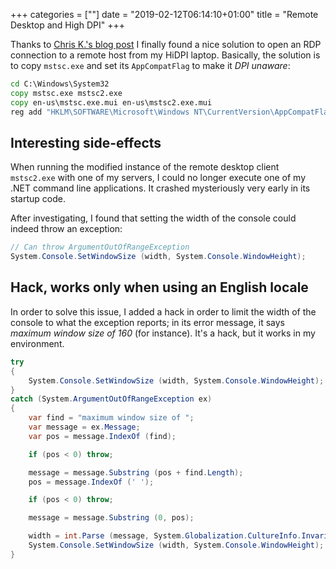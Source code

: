 +++
categories = [""]
date = "2019-02-12T06:14:10+01:00"
title = "Remote Desktop and High DPI"
+++

Thanks to [Chris K.'s blog post](https://poweruser.blog/remote-desktop-client-on-hidpi-retina-displays-work-around-pixel-scaling-issues-1529f142ca93)
I finally found a nice solution to open an RDP connection
to a remote host from my HiDPI laptop. Basically, the solution
is to copy `mstsc.exe` and set its `AppCompatFlag` to make it
_DPI unaware_:

```cmd
cd C:\Windows\System32
copy mstsc.exe mstsc2.exe
copy en-us\mstsc.exe.mui en-us\mstsc2.exe.mui
reg add "HKLM\SOFTWARE\Microsoft\Windows NT\CurrentVersion\AppCompatFlags\Layers" /t REG_SZ /v "C:\Windows\System32\mstsc2.exe" /d "~ DPIUNAWARE" /f
```

## Interesting side-effects

When running the modified instance of the remote desktop client
`mstsc2.exe` with one of my servers, I could no longer execute
one of my .NET command line applications. It crashed mysteriously
very early in its startup code.

After investigating, I found that setting the width of the console
could indeed throw an exception:

```csharp
// Can throw ArgumentOutOfRangeException
System.Console.SetWindowSize (width, System.Console.WindowHeight);
```

## Hack, works only when using an English locale

In order to solve this issue, I added a hack in order to limit the
width of the console to what the exception reports; in its error
message, it says _maximum window size of 160_ (for instance). It's
a hack, but it works in my environment.

```csharp
try
{
    System.Console.SetWindowSize (width, System.Console.WindowHeight);
}
catch (System.ArgumentOutOfRangeException ex)
{
    var find = "maximum window size of ";
    var message = ex.Message;
    var pos = message.IndexOf (find);

    if (pos < 0) throw;

    message = message.Substring (pos + find.Length);
    pos = message.IndexOf (' ');

    if (pos < 0) throw;

    message = message.Substring (0, pos);

    width = int.Parse (message, System.Globalization.CultureInfo.InvariantCulture);
    System.Console.SetWindowSize (width, System.Console.WindowHeight);
}
```
